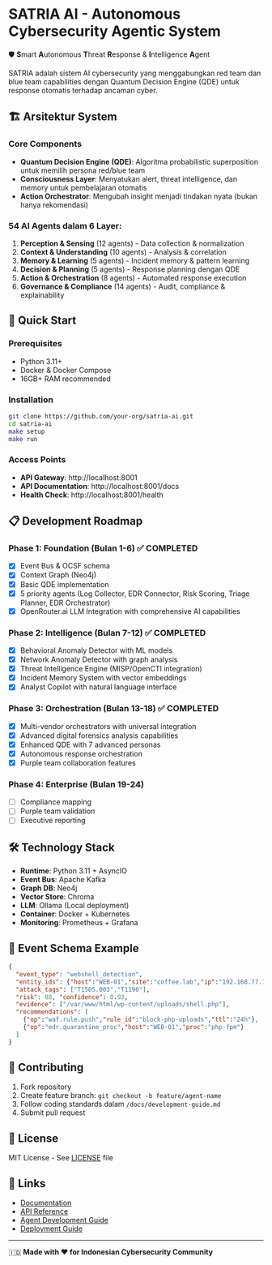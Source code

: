 # SATRIA AI - Autonomous Cybersecurity Agentic System

🛡️ **S**mart **A**utonomous **T**hreat **R**esponse & **I**ntelligence **A**gent

SATRIA adalah sistem AI cybersecurity yang menggabungkan red team dan blue team capabilities dengan Quantum Decision Engine (QDE) untuk response otomatis terhadap ancaman cyber.

## 🏗️ Arsitektur System

### Core Components
- **Quantum Decision Engine (QDE)**: Algoritma probabilistic superposition untuk memilih persona red/blue team
- **Consciousness Layer**: Menyatukan alert, threat intelligence, dan memory untuk pembelajaran otomatis
- **Action Orchestrator**: Mengubah insight menjadi tindakan nyata (bukan hanya rekomendasi)

### 54 AI Agents dalam 6 Layer:
1. **Perception & Sensing** (12 agents) - Data collection & normalization
2. **Context & Understanding** (10 agents) - Analysis & correlation
3. **Memory & Learning** (5 agents) - Incident memory & pattern learning
4. **Decision & Planning** (5 agents) - Response planning dengan QDE
5. **Action & Orchestration** (8 agents) - Automated response execution
6. **Governance & Compliance** (14 agents) - Audit, compliance & explainability

## 🚀 Quick Start

### Prerequisites
- Python 3.11+
- Docker & Docker Compose
- 16GB+ RAM recommended

### Installation
```bash
git clone https://github.com/your-org/satria-ai.git
cd satria-ai
make setup
make run
```

### Access Points
- **API Gateway**: http://localhost:8001
- **API Documentation**: http://localhost:8001/docs
- **Health Check**: http://localhost:8001/health

## 📋 Development Roadmap

### Phase 1: Foundation (Bulan 1-6) ✅ COMPLETED
- [x] Event Bus & OCSF schema
- [x] Context Graph (Neo4j)
- [x] Basic QDE implementation
- [x] 5 priority agents (Log Collector, EDR Connector, Risk Scoring, Triage Planner, EDR Orchestrator)
- [x] OpenRouter.ai LLM Integration with comprehensive AI capabilities

### Phase 2: Intelligence (Bulan 7-12) ✅ COMPLETED
- [x] Behavioral Anomaly Detector with ML models
- [x] Network Anomaly Detector with graph analysis
- [x] Threat Intelligence Engine (MISP/OpenCTI integration)
- [x] Incident Memory System with vector embeddings
- [x] Analyst Copilot with natural language interface

### Phase 3: Orchestration (Bulan 13-18) ✅ COMPLETED
- [x] Multi-vendor orchestrators with universal integration
- [x] Advanced digital forensics analysis capabilities
- [x] Enhanced QDE with 7 advanced personas
- [x] Autonomous response orchestration
- [x] Purple team collaboration features

### Phase 4: Enterprise (Bulan 19-24)
- [ ] Compliance mapping
- [ ] Purple team validation
- [ ] Executive reporting

## 🛠️ Technology Stack

- **Runtime**: Python 3.11 + AsyncIO
- **Event Bus**: Apache Kafka
- **Graph DB**: Neo4j
- **Vector Store**: Chroma
- **LLM**: Ollama (Local deployment)
- **Container**: Docker + Kubernetes
- **Monitoring**: Prometheus + Grafana

## 📝 Event Schema Example

```json
{
  "event_type": "webshell_detection",
  "entity_ids": {"host":"WEB-01","site":"coffee.lab","ip":"192.168.77.123"},
  "attack_tags": ["T1505.003","T1190"],
  "risk": 88, "confidence": 0.93,
  "evidence": ["/var/www/html/wp-content/uploads/shell.php"],
  "recommendations": [
    {"op":"waf.rule.push","rule_id":"block-php-uploads","ttl":"24h"},
    {"op":"edr.quarantine_proc","host":"WEB-01","proc":"php-fpm"}
  ]
}
```

## 🤝 Contributing

1. Fork repository
2. Create feature branch: `git checkout -b feature/agent-name`
3. Follow coding standards dalam `/docs/development-guide.md`
4. Submit pull request

## 📄 License

MIT License - See [LICENSE](LICENSE) file

## 🔗 Links

- [Documentation](docs/)
- [API Reference](docs/api/)
- [Agent Development Guide](docs/agents/)
- [Deployment Guide](docs/deployment/)

---
🇮🇩 **Made with ❤️ for Indonesian Cybersecurity Community**